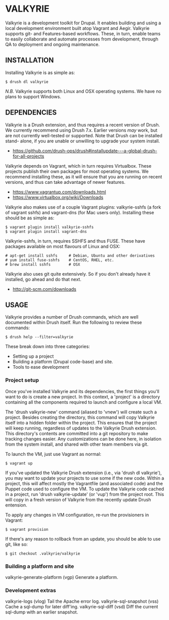 VALKYRIE
========

Valkyrie is a development toolkit for Drupal. It enables building and using a
local development environment built atop Vagrant and Aegir. Valkyrie supports
git- and Features-based workflows. These, in turn, enable teams to easily
collaborate and automate processes from development, through QA to deployment
and ongoing maintenance.


INSTALLATION
------------

Installing Valkyrie is as simple as:

    $ drush dl valkyrie

*N.B.* Valkyrie supports both Linux and OSX operating systems. We have no plans
to support Windows.


DEPENDENCIES
------------

Valkyrie is a Drush extension, and thus requires a recent version of Drush. We
currently recommend using Drush 7.x. Earlier versions *may* work, but are not
currently well-tested or supported. Note that Drush can be installed stand-
alone, if you are unable or unwilling to upgrade your system install.

 * https://github.com/drush-ops/drush#installupdate---a-global-drush-for-all-projects

Valkyrie depends on Vagrant, which in turn requires Virtualbox. These projects
publish their own packages for most operating systems. We recommend installing
these, as it will ensure that you are running on recent versions, and thus can
take advantage of newer features.

 * https://www.vagrantup.com/downloads.html
 * https://www.virtualbox.org/wiki/Downloads

Valkyrie also makes use of a couple Vagrant plugins: valkyrie-sshfs (a fork of
vagrant sshfs) and vagrant-dns (for Mac users only). Installing these should be
as simple as:

    $ vagrant plugin install valkyrie-sshfs
    $ vagrant plugin install vagrant-dns

Valkyrie-sshfs, in turn, requires SSHFS and thus FUSE. These have packages
available on most flavours of Linux and OSX:

    # apt-get install sshfs     # Debian, Ubuntu and other derivatives
    # yum install fuse-sshfs    # CentOS, RHEL, etc.
    # brew install sshfs        # OSX

Valkyrie also uses git quite extensively. So if you don't already have it
installed, go ahead and do that next.

 * http://git-scm.com/downloads


USAGE
-----

Valkyrie provides a number of Drush commands, which are well documented within
Drush itself. Run the following to review these commands:

    $ drush help --filter=valkyrie

These break down into three categories:

 * Setting up a project
 * Building a platform (Drupal code-base) and site.
 * Tools to ease development


### Project setup

Once you've installed Valkyrie and its dependencies, the first things you'll
want to do is create a new project. In this context, a 'project' is a directory
containing all the components required to launch and configure a local VM.

The 'drush valkyrie-new' command (aliased to 'vnew') will create such a
project. Besides creating the directory, this command will copy Valkyrie itself
into a hidden folder within the project. This ensures that the project will
keep running, regardless of updates to the Valkyrie Drush extension. This
directory's contents are committed into a git repository to make tracking
changes easier. Any customizations can be done here, in isolation from the
system install, and shared with other team members via git.

To launch the VM, just use Vagrant as normal:

    $ vagrant up

If you've updated the Valkyrie Drush extension (i.e., via 'drush dl valkyrie'),
you may want to update your projects to use some if the new code. Within a
project, this will affect mostly the Vagrantfile (and associated code) and the
Puppet code used to configure the VM. To update the Valkyrie code cached in a
project, run 'drush valkyrie-update' (or 'vup') from the project root. This
will copy in a fresh version of Valkyrie from the recently update Drush
entension.

To apply any changes in VM configuration, re-run the provisioners in Vagrant:

    $ vagrant provision

If there's any reason to rollback from an update, you should be able to use
git, like so:

    $ git checkout .valkyrie/valkyrie


### Building a platform and site

valkyrie-generate-platform (vgp)  Generate a platform.


### Development extras

valkyrie-logs (vlog)              Tail the Apache error log.
valkyrie-sql-snapshot (vss)       Cache a sql-dump for later diff'ing.
valkyrie-sql-diff (vsd)           Diff the current sql-dump with an earlier
                                  snapshot.

